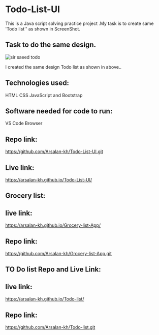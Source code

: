 # Todo-List-UI
This is a Java script solving practice project .My task is to create same 'Todo list'' as shown in ScreenShot.

## Task to do the same design.
![sir saeed todo](https://user-images.githubusercontent.com/64386208/124562106-13773580-de58-11eb-907e-ff7e1b399345.PNG)

I created the same design  Todo list as shown in above..

## Technologies used:
HTML CSS JavaScript and Bootstrap

## Software needed for code to run:
VS Code Browser

## Repo link:
https://github.com/Arsalan-kh/Todo-List-UI.git

## Live link:
https://arsalan-kh.github.io/Todo-List-UI/

## Grocery list:

##  live link:
https://arsalan-kh.github.io/Grocery-list-App/

## Repo link:
https://github.com/Arsalan-kh/Grocery-list-App.git

## TO Do list Repo and Live Link:

## live link:
https://arsalan-kh.github.io/Todo-list/

## Repo link:
https://github.com/Arsalan-kh/Todo-list.git
